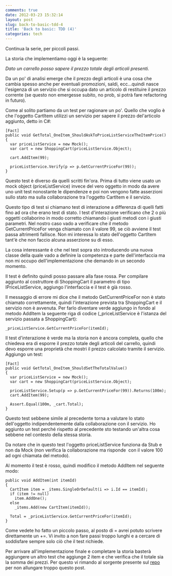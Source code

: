 ```yaml
---
comments: true
date: 2012-03-23 15:32:14
layout: post
slug: back-to-basic-tdd-4
title: 'Back to basic: TDD (4)'
categories: tech
---
```


Continua la serie, per piccoli passi.

La storia che implementiamo oggi è la seguente:

_Dato un carrello posso sapere il prezzo totale degli articoli presenti._

Da un po' di analisi emerge che il prezzo degli articoli è una cosa che cambia spesso anche per eventuali promozioni, saldi, ecc...quindi nasce l'esigenza di un servizio che si occupa dato un articolo di restituire il prezzo corrente (se questo non emergesse subito, no prob, si potrà fare refactoring in futuro).

Come al solito partiamo da un test per ragionare un po'. Quello che voglio è che l'oggetto CartItem utilizzi un servizio per sapere il prezzo del'articolo aggiunto, detto in C#:


    [Fact]
    public void GetTotal_OneItem_ShouldAskToPriceListServiceTheItemPrice()
    {
      var priceListService = new Mock();
      var cart = new ShoppingCart(priceListService.Object);

      cart.AddItem(99);

      priceListService.Verify(p => p.GetCurrentPriceFor(99));
    }


Questo test è diverso da quelli scritti fin'ora. Prima di tutto viene usato un mock object (priceListService) invece del vero oggetto in modo da avere uno unit test nonostante le dipendenze e poi non vengono fatte asserzioni sullo stato ma sulla collaborazione tra l'oggetto CartItem e il servizio.

Questo tipo di test si chiamano test di interazione a differenza di quelli fatti fino ad ora che erano test di stato. I test d'interazione verificano che 2 o più oggetti collaborino in modo corretto chiamando i giusti metodi con i giusti parametri. Nel nostro caso vado a verificare che il metodo GetCurrentPriceFor venga chiamato con il valore 99, se ciò avviene il test passa altrimenti fallisce. Non mi interessa lo stato dell'oggetto CartItem tant'è che non faccio alcuna asserzione su di esso.

La cosa interessante è che nel test sopra sto introducendo una nuova classe della quale vado a definire la competenza e parte dell'interfaccia ma non mi occupo dell'implementazione che demando in un secondo momento.

Il test è definito quindi posso passare alla fase rossa. Per compilare aggiunto al costruttore di ShoppingCart il parametro di tipo IPriceListService, aggiungo l'interfaccia e il test è già rosso.

Il messaggio di errore mi dice che il metodo GetCurrentPriceFor non è stato chiamato correttamente, quindi l'interazione prevista tra ShoppingCart e il servizio non è avvenuta. Per farlo diventare verde aggiungo in fondo al metodo AddItem la seguente riga di codice (_priceListService è l'istanza del servizio passata a ShoppingCart):

    _priceListService.GetCurrentPriceFor(itemId);

Il test d'interazione è verde ma la storia non è ancora completa, quello che chiedeva era di esporre il prezzo totale degli articoli del carrello, quindi devo esporre una proprietà che mostri il prezzo calcolato tramite il servizio. Aggiungo un test:


    [Fact]
    public void GetTotal_OneItem_ShouldSetTheTotalValue()
    {
      var priceListService = new Mock();
      var cart = new ShoppingCart(priceListService.Object);

      priceListService.Setup(p => p.GetCurrentPriceFor(99)).Returns(100m);
      cart.AddItem(99);

      Assert.Equal(100m, _cart.Total);
    }

Questo test sebbene simile al precedente torna a valutare lo stato dell'oggetto indipendentemente dalla collaborazione con il servizio. Ho aggiunto un test perché rispetto al precedente sto testando un'altra cosa sebbene nel contesto della stessa storia.

Da notare che in questo test l'oggetto priceListService funziona da Stub e non da Mock (non verifica la collaborazione ma risponde  con il valore 100 ad ogni chiamata del metodo).

Al momento il test è rosso, quindi modifico il metodo AddItem nel seguente modo:


    public void AddItem(int itemId)
    {
      CartItem item = _items.SingleOrDefault(i => i.Id == itemId);
      if (item != null)
        item.AddOne();
      else
        _items.Add(new CartItem(itemId));

      Total = _priceListService.GetCurrentPriceFor(itemId);
    }


Come vedete ho fatto un piccolo passo, al posto di = avrei potuto scrivere direttamente un +=. Vi invito a non fare passi troppo lunghi e a cercare di soddisfare sempre solo ciò che il test richiede.

Per arrivare all'implementazione finale e completare la storia basterà aggiungere un altro test che aggiunge 2 item e che verifica che il totale sia la somma dei prezzi. Per questo vi rimando al sorgente presente sul [repo](https://github.com/emadb/TddSerie/) per non allungare troppo questo post.
